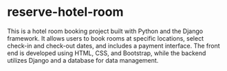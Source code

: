 # reserve-hotel-room
This is a hotel room booking project built with Python and the Django framework. It allows users to book rooms at specific locations, select check-in and check-out dates, and includes a payment interface. The front end is developed using HTML, CSS, and Bootstrap, while the backend utilizes Django and a database for data management.
